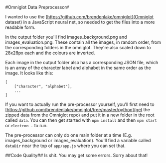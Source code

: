 #Omniglot Data Preprocessor#

I wanted to use the [https://github.com/brendenlake/omniglot](Omniglot dataset) in a JavaScript neural net, so needed to get the files into a more readable form.

In the output folder you'll find images_background.png and images_evaluation.png. These contain all the images, in random order, from the corresponding folders in the omniglot. They're also scaled down to 28x28px each and the colours are inverted.

Each image in the output folder also has a corresponding JSON file, which is an array of the character label and alphabet in the same order as the image. It looks like this:

    [
        ["character", "alphabet"],
        ...
    ]

If you want to actually run the pre-processor yourself, you'll first need to [https://github.com/brendenlake/omniglot/tree/master/python](get the zipped data from the Omniglot repo) and put it in a new folder in the root called `data`. You can then get started with `npm install` and then `npm start` or `electron .` to run.

The pre-processor can only do one main folder at a time (E.g. images_background or images_evaluation). You'll find a variable called `dataDir` near the top of `app/app.js` where you can set that.

##Code Quality##
Is shit. You may get some errors. Sorry about that!